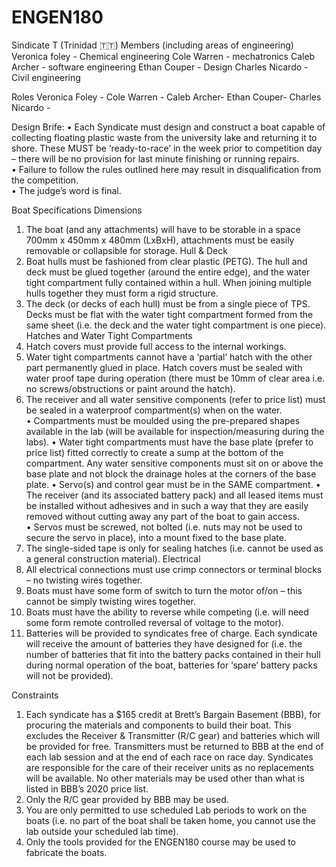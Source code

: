 # ENGEN180
Sindicate T (Trinidad 🇹🇹)
Members (including areas of engineering)
Veronica foley - Chemical engineering 
Cole Warren - mechatronics
Caleb Archer - software engineering 
Ethan Couper - Design
Charles Nicardo - Civil engineering 



Roles
Veronica Foley -
Cole Warren -
Caleb Archer-
Ethan Couper- 
Charles Nicardo -


Design Brife:
•	Each Syndicate must design and construct a boat capable of collecting floating plastic waste from the university lake and returning it to shore.  These MUST be ‘ready-to-race’ in the week prior to competition day – there will be no provision for last minute finishing or running repairs.  
•	Failure to follow the rules outlined here may result in disqualification from the competition.  
•	The judge’s word is final.

Boat Specifications
Dimensions
1.	The boat (and any attachments) will have to be storable in a space 700mm x 450mm x 480mm (LxBxH), attachments must be easily removable or collapsible for storage.
Hull & Deck
2.	Boat hulls must be fashioned from clear plastic (PETG).  The hull and deck must be glued together (around the entire edge), and the water tight compartment fully contained within a hull.  When joining multiple hulls together they must form a rigid structure.
3.	The deck (or decks of each hull) must be from a single piece of TPS.  Decks must be flat with the water tight compartment formed from the same sheet (i.e. the deck and the water tight compartment is one piece). 
Hatches and Water Tight Compartments
4.	Hatch covers must provide full access to the internal workings.  
5.	Water tight compartments cannot have a ‘partial’ hatch with the other part permanently glued in place.  Hatch covers must be sealed with water proof tape during operation (there must be 10mm of clear area i.e. no screws/obstructions or paint around the hatch).
6.	The receiver and all water sensitive components (refer to price list) must be sealed in a waterproof compartment(s) when on the water.  
•	Compartments must be moulded using the pre-prepared shapes available in the lab (will be available for inspection/measuring during the labs). 
•	Water tight compartments must have the base plate (prefer to price list) fitted correctly to create a sump at the bottom of the compartment.  Any water sensitive components must sit on or above the base plate and not block the drainage holes at the corners of the base plate.
•	Servo(s) and control gear must be in the SAME compartment.
•	The receiver (and its associated battery pack) and all leased items must be installed without adhesives and in such a way that they are easily removed without cutting away any part of the boat to gain access.  
•	Servos must be screwed, not bolted (i.e. nuts may not be used to secure the servo in place), into a mount fixed to the base plate.
7.	The single-sided tape is only for sealing hatches (i.e. cannot be used as a general construction material).
Electrical
8.	All electrical connections must use crimp connectors or terminal blocks – no twisting wires together.
9.	Boats must have some form of switch to turn the motor of/on – this cannot be simply twisting wires together.
10.	Boats must have the ability to reverse while competing (i.e. will need some form remote controlled reversal of voltage to the motor).
11.	Batteries will be provided to syndicates free of charge.  Each syndicate will receive the amount of batteries they have designed for (i.e. the number of batteries that fit into the battery packs contained in their hull during normal operation of the boat, batteries for ‘spare’ battery packs will not be provided).

Constraints
1.	Each syndicate has a $165 credit at Brett’s Bargain Basement (BBB), for procuring the materials and components to build their boat.  This excludes the Receiver & Transmitter (R/C gear) and batteries which will be provided for free.  Transmitters must be returned to BBB at the end of each lab session and at the end of each race on race day.  Syndicates are responsible for the care of their receiver units as no replacements will be available.  No other materials may be used other than what is listed in BBB’s 2020 price list. 
2.	Only the R/C gear provided by BBB may be used.
3.	You are only permitted to use scheduled Lab periods to work on the boats (i.e. no part of the boat shall be taken home, you cannot use the lab outside your scheduled lab time).
4.	Only the tools provided for the ENGEN180 course may be used to fabricate the boats.

